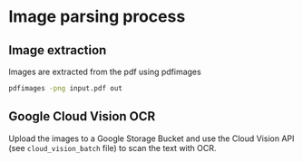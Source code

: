 # Image parsing process

## Image extraction

Images are extracted from the pdf using pdfimages

```bash
pdfimages -png input.pdf out
```

## Google Cloud Vision OCR

Upload the images to a Google Storage Bucket and use the Cloud Vision API (see
`cloud_vision_batch` file) to scan the text with OCR.



